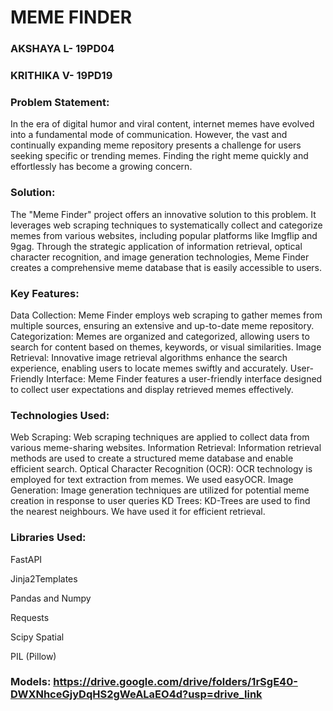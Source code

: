 # MEME FINDER

<h3>AKSHAYA L- 19PD04</h3>
<h3>KRITHIKA V- 19PD19</h3>

### Problem Statement:
 In the era of digital humor and viral content, internet memes have evolved into a fundamental mode of communication. However, the vast and continually expanding meme repository presents a challenge for users seeking specific or trending memes. Finding the right meme quickly and effortlessly has become a growing concern.
 
### Solution:
The "Meme Finder" project offers an innovative solution to this problem. It leverages web scraping techniques to systematically collect and categorize memes from various websites, including popular platforms like Imgflip and 9gag. Through the strategic application of information retrieval, optical character recognition, and image generation technologies, Meme Finder creates a comprehensive meme database that is easily accessible to users.

### Key Features:
Data Collection: Meme Finder employs web scraping to gather memes from multiple sources, ensuring an extensive and up-to-date meme repository.
Categorization: Memes are organized and categorized, allowing users to search for content based on themes, keywords, or visual similarities.
Image Retrieval: Innovative image retrieval algorithms enhance the search experience, enabling users to locate memes swiftly and accurately.
User-Friendly Interface: Meme Finder features a user-friendly interface designed to collect user expectations and display retrieved memes effectively.

### Technologies Used:
Web Scraping: Web scraping techniques are applied to collect data from various meme-sharing websites.
Information Retrieval: Information retrieval methods are used to create a structured meme database and enable efficient search.
Optical Character Recognition (OCR): OCR technology is employed for text extraction from memes. We used easyOCR.
Image Generation: Image generation techniques are utilized for potential meme creation in response to user queries
KD Trees: KD-Trees are used to find the nearest neighbours. We have used it for efficient retrieval.

### Libraries Used:
FastAPI


Jinja2Templates


Pandas and Numpy


Requests


Scipy Spatial


PIL (Pillow)


### Models: https://drive.google.com/drive/folders/1rSgE40-DWXNhceGjyDqHS2gWeALaEO4d?usp=drive_link
